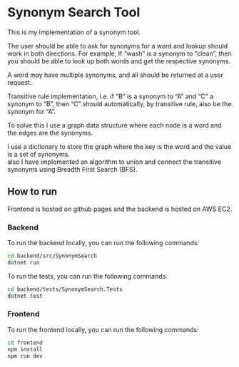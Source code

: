 # Synonym Search Tool

This is my implementation of a synonym tool.

The user should be able to ask for synonyms for a word and lookup should work
in both directions. For example, If “wash” is a synonym to “clean”, then you should
be able to look up both words and get the respective synonyms.

A word may have multiple synonyms, and all should be returned at a user
request.

Transitive rule implementation, i.e. if “B” is a synonym to “A” and “C” a synonym
to “B”, then “C” should automatically, by transitive rule, also be the synonym for
“A”.

To solve this I use a graph data structure where each node is a word and the edges are the synonyms.

I use a dictionary to store the graph where the key is the word and the value is a set of synonyms.  
also I have implemented an algorithm to union and connect the transitive synonyms using Breadth First Search (BFS).

## How to run

Frontend is hosted on github pages and the backend is hosted on AWS EC2.

### Backend

To run the backend locally, you can run the following commands:

```bash
cd backend/src/SynonymSearch
dotnet run
```

To run the tests, you can run the following commands:

```bash
cd backend/tests/SynonymSearch.Tests
dotnet test
```

### Frontend

To run the frontend locally, you can run the following commands:

```bash
cd frontend
npm install
npm run dev
```
